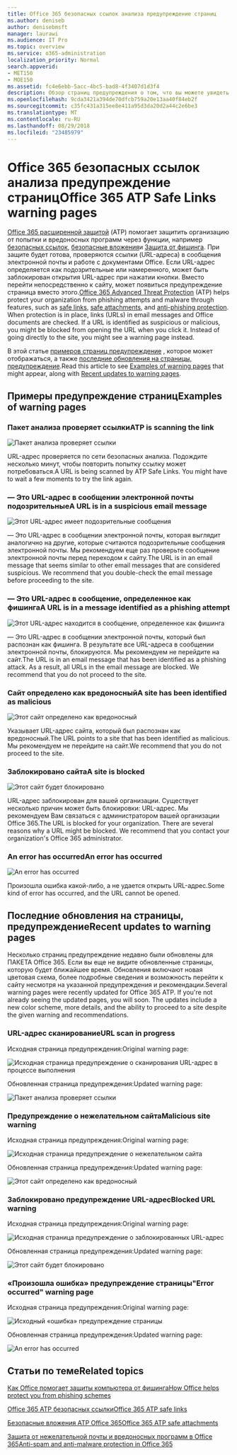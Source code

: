 ```yaml
---
title: Office 365 безопасных ссылок анализа предупреждение страниц
ms.author: deniseb
author: denisebmsft
manager: laurawi
ms.audience: IT Pro
ms.topic: overview
ms.service: o365-administration
localization_priority: Normal
search.appverid:
- MET150
- MOE150
ms.assetid: fc4e6ebb-5acc-4bc5-bad8-4f3407d1d3f4
description: Обзор страниц предупреждения о том, что вы можете увидеть при защиту от угроз для Office 365 расширенного находится на работе.
ms.openlocfilehash: 9cda3421a394de70dfcb759a20e13aa40f84eb2f
ms.sourcegitcommit: c35fc431a315ee8e411a95d3da20d2a44c2e6be3
ms.translationtype: MT
ms.contentlocale: ru-RU
ms.lasthandoff: 08/29/2018
ms.locfileid: "23485979"
---
```

# <a name="office-365-atp-safe-links-warning-pages"></a><span data-ttu-id="d4d16-103">Office 365 безопасных ссылок анализа предупреждение страниц</span><span class="sxs-lookup"><span data-stu-id="d4d16-103">Office 365 ATP Safe Links warning pages</span></span>

<span data-ttu-id="d4d16-p101">[Office 365 расширенной защитой](office-365-atp.md) (ATP) помогает защитить организацию от попытки и вредоносных программ через функции, например [безопасных ссылок](atp-safe-links.md), [безопасные вложения](atp-safe-attachments.md)и [Защита от фишинга](anti-phishing-protection.md). При защите будет готова, проверяются ссылки (URL-адреса) в сообщения электронной почты и работе с документами Office. Если URL-адрес определяется как подозрительные или намеренного, может быть заблокирован открытия URL-адрес при нажатии кнопки. Вместо перейти непосредственно к сайту, может появиться предупреждение страница вместо этого.</span><span class="sxs-lookup"><span data-stu-id="d4d16-p101">[Office 365 Advanced Threat Protection](office-365-atp.md) (ATP) helps protect your organization from phishing attempts and malware through features, such as [safe links](atp-safe-links.md), [safe attachments](atp-safe-attachments.md), and [anti-phishing protection](anti-phishing-protection.md). When protection is in place, links (URLs) in email messages and Office documents are checked. If a URL is identified as suspicious or malicious, you might be blocked from opening the URL when you click it. Instead of going directly to the site, you might see a warning page instead.</span></span> 
  
<span data-ttu-id="d4d16-108">В этой статье [примеров страниц предупреждение](atp-safe-links-warning-pages.md#examples) , которое может отображаться, а также [последние обновления на страницы, предупреждение](atp-safe-links-warning-pages.md#updates).</span><span class="sxs-lookup"><span data-stu-id="d4d16-108">Read this article to see [Examples of warning pages](atp-safe-links-warning-pages.md#examples) that might appear, along with [Recent updates to warning pages](atp-safe-links-warning-pages.md#updates).</span></span>
  
## <a name="examples-of-warning-pages"></a><span data-ttu-id="d4d16-109">Примеры предупреждение страниц</span><span class="sxs-lookup"><span data-stu-id="d4d16-109">Examples of warning pages</span></span>

### <a name="atp-is-scanning-the-link"></a><span data-ttu-id="d4d16-110">Пакет анализа проверяет ссылки</span><span class="sxs-lookup"><span data-stu-id="d4d16-110">ATP is scanning the link</span></span>

![Пакет анализа проверяет ссылки](media/ee8dd5ed-6b91-4248-b054-12b719e8d0ed.png)

<span data-ttu-id="d4d16-p102">URL-адрес проверяется по сети безопасных анализа. Подождите несколько минут, чтобы повторить попытку ссылку может потребоваться.</span><span class="sxs-lookup"><span data-stu-id="d4d16-p102">A URL is being scanned by ATP Safe Links. You might have to wait a few moments to try the link again.</span></span>

### <a name="a-url-is-in-a-suspicious-email-message"></a><span data-ttu-id="d4d16-114">— Это URL-адрес в сообщении электронной почты подозрительные</span><span class="sxs-lookup"><span data-stu-id="d4d16-114">A URL is in a suspicious email message</span></span>

![Этот URL-адрес имеет подозрительные сообщения](media/33f57923-23e3-4b0f-838b-6ad589ba897b.png)

<span data-ttu-id="d4d16-p103">— Это URL-адрес в сообщении электронной почты, которая выглядит аналогично на другие, которые считаются подозрительные сообщения электронной почты. Мы рекомендуем еще раз проверьте сообщение электронной почты перед переходом к сайту.</span><span class="sxs-lookup"><span data-stu-id="d4d16-p103">The URL is in an email message that seems similar to other email messages that are considered suspicious. We recommend that you double-check the email message before proceeding to the site.</span></span>

### <a name="a-url-is-in-a-message-identified-as-a-phishing-attempt"></a><span data-ttu-id="d4d16-118">— Это URL-адрес в сообщение, определенное как фишинга</span><span class="sxs-lookup"><span data-stu-id="d4d16-118">A URL is in a message identified as a phishing attempt</span></span>

![Этот URL-адрес находится в сообщение, определенное как фишинга](media/6e544a28-0604-4821-aba6-d5a57bb917e5.png)

<span data-ttu-id="d4d16-p104">— Это URL-адрес в сообщении электронной почты, который был распознан как фишинга. В результате все URL-адреса в сообщении электронной почты, блокируются. Мы рекомендуем не перейдите на сайт.</span><span class="sxs-lookup"><span data-stu-id="d4d16-p104">The URL is in an email message that has been identified as a phishing attack. As a result, all URLs in the email message are blocked. We recommend that you do not proceed to the site.</span></span>

### <a name="a-site-has-been-identified-as-malicious"></a><span data-ttu-id="d4d16-123">Сайт определено как вредоносный</span><span class="sxs-lookup"><span data-stu-id="d4d16-123">A site has been identified as malicious</span></span>

![Этот сайт определено как вредоносный](media/058883c8-23f0-4672-9c1c-66b084796177.png)

<span data-ttu-id="d4d16-125">Указывает URL-адрес сайта, который был распознан как вредоносный.</span><span class="sxs-lookup"><span data-stu-id="d4d16-125">The URL points to a site that has been identified as malicious.</span></span>  <br/> <span data-ttu-id="d4d16-126">Мы рекомендуем не перейдите на сайт.</span><span class="sxs-lookup"><span data-stu-id="d4d16-126">We recommend that you do not proceed to the site.</span></span>

### <a name="a-site-is-blocked"></a><span data-ttu-id="d4d16-127">Заблокировано сайта</span><span class="sxs-lookup"><span data-stu-id="d4d16-127">A site is blocked</span></span>

![Этот сайт будет блокировано](media/6b4bda2d-a1e6-419e-8b10-588e83c3af3f.png)

<span data-ttu-id="d4d16-p105">URL-адрес заблокирован для вашей организации. Существует несколько причин может быть блокировки: URL-адрес. Мы рекомендуем Вам связаться с администратором вашей организации Office 365.</span><span class="sxs-lookup"><span data-stu-id="d4d16-p105">The URL is blocked for your organization. There are several reasons why a URL might be blocked. We recommend that you contact your organization's Office 365 administrator.</span></span>

### <a name="an-error-has-occurred"></a><span data-ttu-id="d4d16-132">An error has occurred</span><span class="sxs-lookup"><span data-stu-id="d4d16-132">An error has occurred</span></span>

![An error has occurred](media/2f7465a4-1cf4-4c1c-b7d4-3c07e4b795b4.png)

<span data-ttu-id="d4d16-134">Произошла ошибка какой-либо, а не удается открыть URL-адрес.</span><span class="sxs-lookup"><span data-stu-id="d4d16-134">Some kind of error has occurred, and the URL cannot be opened.</span></span>

   
## <a name="recent-updates-to-warning-pages"></a><span data-ttu-id="d4d16-135">Последние обновления на страницы, предупреждение</span><span class="sxs-lookup"><span data-stu-id="d4d16-135">Recent updates to warning pages</span></span>

<span data-ttu-id="d4d16-p106">Несколько страниц предупреждение недавно были обновлены для ПАКЕТА Office 365. Если вы еще не видите обновленные страницы, которую будет ближайшее время. Обновления включают новая цветовая схема, более подробные сведения и возможность перейти к сайту несмотря на указанной предупреждения и рекомендации.</span><span class="sxs-lookup"><span data-stu-id="d4d16-p106">Several warning pages were recently updated for Office 365 ATP. If you're not already seeing the updated pages, you will soon. The updates include a new color scheme, more details, and the ability to proceed to a site despite the given warning and recommendations.</span></span>

### <a name="url-scan-in-progress"></a><span data-ttu-id="d4d16-139">URL-адрес сканирование</span><span class="sxs-lookup"><span data-stu-id="d4d16-139">URL scan in progress</span></span>

<span data-ttu-id="d4d16-140">Исходная страница предупреждения:</span><span class="sxs-lookup"><span data-stu-id="d4d16-140">Original warning page:</span></span>

![Исходная страница предупреждение о сканирования URL-адрес в процессе выполнения](media/04368763-763f-43d6-94a4-a48291d36893.png)

<span data-ttu-id="d4d16-142">Обновленная страница предупреждения:</span><span class="sxs-lookup"><span data-stu-id="d4d16-142">Updated warning page:</span></span>

![Пакет анализа проверяет ссылки](media/ee8dd5ed-6b91-4248-b054-12b719e8d0ed.png)

### <a name="malicious-site-warning"></a><span data-ttu-id="d4d16-144">Предупреждение о нежелательном сайта</span><span class="sxs-lookup"><span data-stu-id="d4d16-144">Malicious site warning</span></span>

<span data-ttu-id="d4d16-145">Исходная страница предупреждения:</span><span class="sxs-lookup"><span data-stu-id="d4d16-145">Original warning page:</span></span>

![Исходная страница предупреждение о нежелательном сайта](media/b9efda09-6dd8-46ef-82cb-56e4d538b8f5.png)

<span data-ttu-id="d4d16-147">Обновленная страница предупреждения:</span><span class="sxs-lookup"><span data-stu-id="d4d16-147">Updated warning page:</span></span>

![Этот сайт определено как вредоносный](media/058883c8-23f0-4672-9c1c-66b084796177.png)

### <a name="blocked-url-warning"></a><span data-ttu-id="d4d16-149">Заблокировано предупреждение URL-адрес</span><span class="sxs-lookup"><span data-stu-id="d4d16-149">Blocked URL warning</span></span>

<span data-ttu-id="d4d16-150">Исходная страница предупреждения:</span><span class="sxs-lookup"><span data-stu-id="d4d16-150">Original warning page:</span></span>

![Исходная страница предупреждение о заблокированных URL-адрес](media/3d6ba028-30bf-45fc-958e-d3aad3defc83.png)

<span data-ttu-id="d4d16-152">Обновленная страница предупреждения:</span><span class="sxs-lookup"><span data-stu-id="d4d16-152">Updated warning page:</span></span>

![Этот сайт будет блокировано](media/6b4bda2d-a1e6-419e-8b10-588e83c3af3f.png)

### <a name="error-occurred-warning-page"></a><span data-ttu-id="d4d16-154">«Произошла ошибка» предупреждение страницы</span><span class="sxs-lookup"><span data-stu-id="d4d16-154">"Error occurred" warning page</span></span>

<span data-ttu-id="d4d16-155">Исходная страница предупреждения:</span><span class="sxs-lookup"><span data-stu-id="d4d16-155">Original warning page:</span></span>

![Исходный «ошибка» предупреждение страницы](media/9aaa4383-2f23-48be-bdaa-8efbcb2acc70.png)

<span data-ttu-id="d4d16-157">Обновленная страница предупреждения:</span><span class="sxs-lookup"><span data-stu-id="d4d16-157">Updated warning page:</span></span>

![An error has occurred](media/2f7465a4-1cf4-4c1c-b7d4-3c07e4b795b4.png)
  
   
## <a name="related-topics"></a><span data-ttu-id="d4d16-159">Статьи по теме</span><span class="sxs-lookup"><span data-stu-id="d4d16-159">Related topics</span></span>

[<span data-ttu-id="d4d16-160">Как Office помогает защиты компьютера от фишинга</span><span class="sxs-lookup"><span data-stu-id="d4d16-160">How Office helps protect you from phishing schemes</span></span>](https://support.office.com/article/be0de46a-29cd-4c59-aaaf-136cf177d593)
  
[<span data-ttu-id="d4d16-161">Office 365 ATP безопасных ссылки</span><span class="sxs-lookup"><span data-stu-id="d4d16-161">Office 365 ATP safe links</span></span>](atp-safe-links.md)
  
[<span data-ttu-id="d4d16-162">Безопасные вложения ATP Office 365</span><span class="sxs-lookup"><span data-stu-id="d4d16-162">Office 365 ATP safe attachments</span></span>](atp-safe-attachments.md)
  
[<span data-ttu-id="d4d16-163">Защита от нежелательной почты и вредоносных программ в Office 365</span><span class="sxs-lookup"><span data-stu-id="d4d16-163">Anti-spam and anti-malware protection in Office 365</span></span>](anti-spam-and-anti-malware-protection.md)
  

